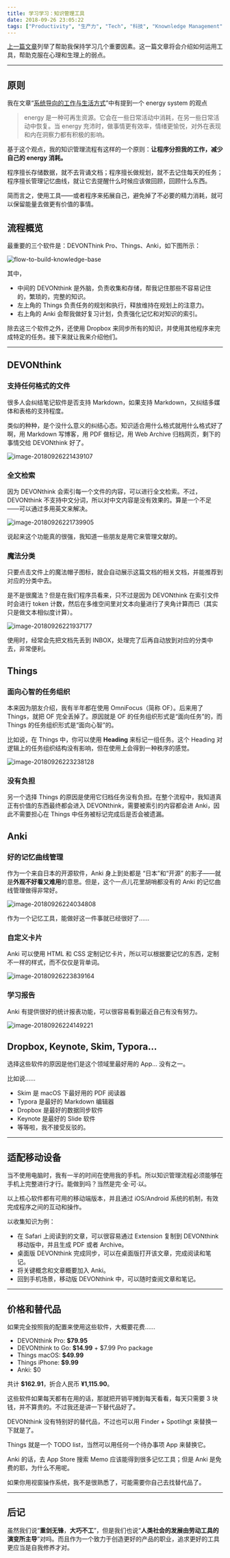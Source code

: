 ```yaml
---
title: 学习学习：知识管理工具
date: 2018-09-26 23:05:22
tags: ["Productivity", "生产力", "Tech", "科技", "Knownledge Management", "知识管理"]
---
```


[上一篇文章](https://gitpress.io/@lyric/learn-to-learn/)列举了帮助我保持学习几个重要因素。这一篇文章将会介绍如何运用工具，帮助克服在心理和生理上的弱点。

<!-- more -->

---

## 原则

我在文章“[系统导向的工作与生活方式](//lyric.im/how-to-fail-at-almost-everything-and-still-win-big/)”中有提到一个 energy system 的观点

> energy 是一种可再生资源。它会在一些日常活动中消耗，在另一些日常活动中恢复。当 energy 充沛时，做事情更有效率，情绪更愉悦，对外在表现和内在洞察力都有积极的影响。

基于这个观点，我的知识管理流程有这样的一个原则：**让程序分担我的工作，减少自己的 energy 消耗。**

程序擅长存储数据，就不去背诵文档；程序擅长做规划，就不去记住每天的任务；程序擅长管理记忆曲线，就让它去提醒什么时候应该做回顾，回顾什么东西。

简而言之，使用工具——或者程序来拓展自己，避免掉了不必要的精力消耗，就可以保留能量去做更有价值的事情。

## 流程概览

最重要的三个软件是：DEVONThink Pro、Things、Anki，如下图所示：

![flow-to-build-knowledge-base](/learn-to-learn-tools/flow-to-build-knowledge-base.png)

其中，

- 中间的 DEVONthink 是外脑，负责收集和存储，帮我记住那些不容易记住的，繁琐的，完整的知识。
- 左上角的 Things 负责任务的规划和执行，释放维持在规划上的注意力。
- 右上角的 Anki 会帮我做好复习计划，负责强化记忆和对知识的索引。

除去这三个软件之外，还使用 Dropbox 来同步所有的知识，并使用其他程序来完成特定的任务。接下来就让我来介绍他们。

---

## DEVONthink

### **支持任何格式的文件**

很多人会纠结笔记软件是否支持 Markdown，如果支持 Markdown，又纠结多媒体和表格的支持程度。

类似的种种，是个没什么意义的纠结心态。知识适合用什么格式就用什么格式好了啊，用 Markdown 写博客，用 PDF 做标记，用 Web Archive 归档网页，剩下的事情交给 DEVONthink 好了。

![image-20180926221439107](/learn-to-learn-tools/devonthink-overview.png)

### **全文检索**

因为 DEVONthink 会索引每一个文件的内容，可以进行全文检索。不过，DEVONthink 不支持中文分词，所以对中文内容是没有效果的。算是一个不足——可以通过多用英文来解决。

![image-20180926221739905](/learn-to-learn-tools/devonthink-search.png)

说起来这个功能真的很强，我知道一些朋友是用它来管理文献的。

### **魔法分类**

只要点击文件上的魔法帽子图标，就会自动展示这篇文档的相关文档，并能推荐到对应的分类中去。

是不是很魔法？但是在我们程序员看来，只不过是因为 DEVONthink 在索引文件时会进行 token 计数，然后在多维空间里对文本向量进行了夹角计算而已（其实只是做文本相似度计算）。

![image-20180926221937177](/learn-to-learn-tools/devonthink-magic.png)

使用时，经常会先把文档先丢到 INBOX，处理完了后再自动放到对应的分类中去，非常便利。

## Things

### 面向心智的任务组织

本来因为朋友介绍，我有半年都在使用 OmniFocus（简称 OF）。后来用了 Things，就把 OF 完全丢掉了。原因就是 OF 的任务组织形式是“面向任务”的，而Things 的任务组织形式是“面向心智”的。

比如说，在 Things 中，你可以使用 **Heading** 来标记一组任务。这个 Heading 对逻辑上的任务组织结构没有影响，但在使用上会得到一种秩序的感觉。

![image-20180926223238128](/learn-to-learn-tools/things-heading.png)

### 没有负担

另一个选择 Things 的原因是使用它归档任务没有负担。在整个流程中，我知道真正有价值的东西最终都会进入 DEVONthink，需要被索引的内容都会进 Anki，因此不需要担心在 Things 中任务被标记完成后是否会被遗漏。

## Anki

### 好的记忆曲线管理

作为一个来自日本的开源软件，Anki 身上到处都是 “日本”和“开源” 的影子——就是**外观不好看又难用**的意思。但是，这个一点儿花里胡哨都没有的 Anki 的记忆曲线管理做得非常好。

![image-20180926224034808](/learn-to-learn-tools/anki-main-view.png)

作为一个记忆工具，能做好这一件事就已经很好了……

### 自定义卡片

Anki 可以使用 HTML 和 CSS 定制记忆卡片，所以可以根据要记忆的东西，定制不一样的样式，而不仅仅是背单词。

![image-20180926223839164](/learn-to-learn-tools/anki-word-view.png)

### 学习报告

Anki 有提供很好的统计报表功能，可以很容易看到最近自己有没有努力。

![image-20180926224149221](/learn-to-learn-tools/anki-report-view.png)

## Dropbox, Keynote, Skim, Typora...

选择这些软件的原因是他们是这个领域里最好用的 App... 没有之一。

比如说……

- Skim 是 macOS 下最好用的 PDF 阅读器
- Typora 是最好的 Markdown 编辑器
- Dropbox 是最好的数据同步软件
- Keynote 是最好的 Slide 软件
- 等等啦，我不接受反驳的。

---

## 适配移动设备

当不使用电脑时，我有一半的时间在使用我的手机。所以知识管理流程必须能够在手机上完整进行才行。能做到吗？当然是完·全·可·以。

以上核心软件都有可用的移动端版本，并且通过 iOS/Android 系统的机制，有效完成程序之间的互动和操作。

以收集知识为例：

- 在 Safari 上阅读到的文章，可以很容易通过 Extension 复制到 DEVONthink 移动版中，并且生成 PDF 或者 Archive。
- 桌面版 DEVONthink 完成同步，可以在桌面版打开该文章，完成阅读和笔记。
- 将关键概念和文章概要加入 Anki。
- 回到手机场景，移动版 DEVONthink 中，可以随时查阅文章和笔记。

---

## 价格和替代品

如果完全按照我的配置来使用这些软件，大概要花费……

- DEVONthink Pro: **$79.95**
- DEVONthink to Go: **$14.99** + $7.99 Pro package
- Things macOS: **$49.99**
- Things iPhone: **$9.99**
- Anki: $0

共计 **$162.91**，折合人民币 **¥1,115.90**。

这些软件如果每天都有在用的话，那就把开销平摊到每天看看，每天只需要 3 块钱，并不算贵的。不过我还是讲一下替代品好了。

DEVONthink 没有特别好的替代品，不过也可以用 Finder + Spotlihgt 来替换一下就是了。

Things 就是一个 TODO list，当然可以用任何一个待办事项 App 来替换它。

Anki 的话，去 App Store 搜索 Memo 应该能得到很多记忆工具；但是 Anki 是免费的耶，为什么不用呢。

如果你用视窗操作系统，我不是很熟悉了，可能需要你自己去找替代品了。

---

## 后记

虽然我们说“**重剑无锋**，**大巧不工**”，但是我们也说“**人类社会的发展由劳动工具的演变所主导**”对吗。而且作为一个致力于创造更好的产品的职业，追求更好的工具更应当是自我修养才对。
